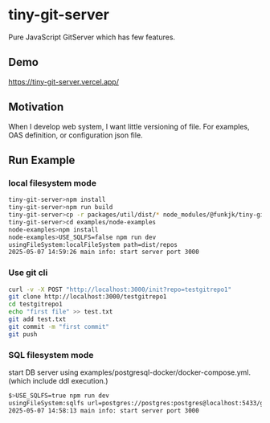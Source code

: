 # tiny-git-server

Pure JavaScript GitServer which has few features.



## Demo

https://tiny-git-server.vercel.app/

## Motivation

When I develop web system, I want little versioning of file.
For examples, OAS definition, or configuration json file.


## Run Example

### local filesystem mode

```bash
tiny-git-server>npm install
tiny-git-server>npm run build
tiny-git-server>cp -r packages/util/dist/* node_modules/@funkjk/tiny-git-server-util/dist/
tiny-git-server>cd examples/node-examples
node-examples>npm install
node-examples>USE_SQLFS=false npm run dev
usingFileSystem:localFileSystem path=dist/repos
2025-05-07 14:59:26 main info: start server port 3000 
```

### Use git cli

```bash
curl -v -X POST "http://localhost:3000/init?repo=testgitrepo1"
git clone http://localhost:3000/testgitrepo1
cd testgitrepo1
echo "first file" >> test.txt
git add test.txt
git commit -m "first commit"
git push
```


### SQL filesystem mode

start DB server using examples/postgresql-docker/docker-compose.yml.
(which include ddl execution.)

```bash
$>USE_SQLFS=true npm run dev
usingFileSystem:sqlfs url=postgres://postgres:postgres@localhost:5433/gitdb01
2025-05-07 14:58:13 main info: start server port 3000 
```
